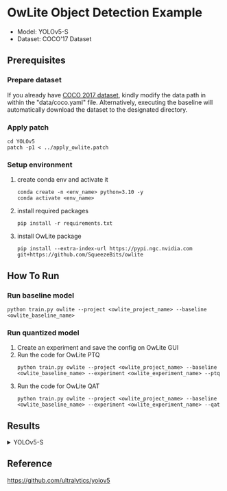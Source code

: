# OwLite Object Detection Example 
- Model: YOLOv5-S
- Dataset: COCO'17 Dataset

## Prerequisites

### Prepare dataset
If you already have [COCO 2017 dataset](http://cocodataset.org), kindly modify the data path in within the "data/coco.yaml" file. Alternatively, executing the baseline will automatically download the dataset to the designated directory.

### Apply patch
```
cd YOLOv5
patch -p1 < ../apply_owlite.patch
```

### Setup environment
1. create conda env and activate it
    ```
    conda create -n <env_name> python=3.10 -y
    conda activate <env_name>
    ```
2. install required packages
    ```
    pip install -r requirements.txt
    ```
3. install OwLite package
    ```
    pip install --extra-index-url https://pypi.ngc.nvidia.com git+https://github.com/SqueezeBits/owlite
    ```


## How To Run

### Run baseline model
```
python train.py owlite --project <owlite_project_name> --baseline <owlite_baseline_name>
```

### Run quantized model
1. Create an experiment and save the config on OwLite GUI
2. Run the code for OwLite PTQ 
    ```
    python train.py owlite --project <owlite_project_name> --baseline <owlite_baseline_name> --experiment <owlite_experiment_name> --ptq
    ```
3. Run the code for OwLite QAT
    ```
    python train.py owlite --project <owlite_project_name> --baseline <owlite_baseline_name> --experiment <owlite_experiment_name> --qat
    ```

## Results

<details>
<summary>YOLOv5-S</summary>

### Configuration

#### Quantization Configuration

- Apply OwLite Recommended Config with the following calibration method
  - PTQ calibration: MSE
  - QAT backward: CLQ

#### Training Configuration

- Learning Rate: 1e-4
- Weight Decay: 1e-4
- Epochs: 4
    
### Accuracy Results

| Quantization    | Input Size        | mAP 0.50~0.95 (%) | mAP 0.50 (%) |   
| --------------- |:-----------------:|:-----------------:|:------------:|
| FP32            | (32, 3, 640, 640) | 33.2              | 50.6         |
| OwLite INT8 PTQ | (32, 3, 640, 640) | 32.8              | 50.3         |
| OwLite INT8 QAT | (32, 3, 640, 640) | 33.4              | 51.7         |
| INT8 TensorRT   | (32, 3, 640, 640) | 28.7              | 45.2         |

- INT8 TensorRT engine was build using FP16 and INT8 flags, further explained in [TRT Developer Guide](https://docs.nvidia.com/deeplearning/tensorrt/developer-guide)

### Latency Results
TensorRT Evaluation GPU: A6000

| Quantization    | Input Size        | GPU Latency (ms) | 
| --------------- |:-----------------:|:----------------:|
| FP16 TensorRT   | (32, 3, 640, 640) | 15.1             |
| OwLite INT8     | (32, 3, 640, 640) | 9.76             |
| INT8 TensorRT   | (32, 3, 640, 640) | 9.75             |

</details>

## Reference
https://github.com/ultralytics/yolov5